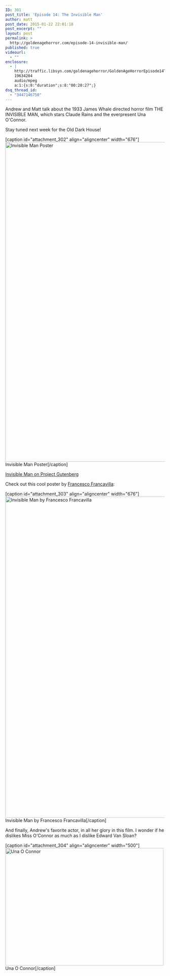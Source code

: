```yaml
---
ID: 301
post_title: 'Episode 14: The Invisible Man'
author: matt
post_date: 2015-01-22 22:01:18
post_excerpt: ""
layout: post
permalink: >
  http://goldenagehorror.com/episode-14-invisible-man/
published: true
videourl:
  - ""
enclosure:
  - |
    http://traffic.libsyn.com/goldenagehorror/GoldenAgeHorrorEpisode14TheInvisibleMan.mp3
    19634204
    audio/mpeg
    a:1:{s:8:"duration";s:8:"00:20:27";}
dsq_thread_id:
  - "3447146750"
---
```

Andrew and Matt talk about the 1933 James Whale directed horror film THE INVISIBLE MAN, which stars Claude Rains and the everpresent Una O'Connor.

Stay tuned next week for the Old Dark House!
<!--more-->

[caption id="attachment_302" align="aligncenter" width="676"]<img src="http://goldenagehorror.com/wp-content/uploads/2015/01/The-Invisible-Man-one-sheet-poster-686x1024.jpg" alt="Invisible Man Poster" width="676" height="1009" class="size-large wp-image-302" /> Invisible Man Poster[/caption]

<a href="https://www.gutenberg.org/files/5230/5230-h/5230-h.htm" title="Invisible Man by HG Wells">Invisible Man on Project Gutenberg</a>

Check out this cool poster by <a href="https://twitter.com/f_francavilla" title="Franseco Francavilla">Francesco Francavilla</a>:

[caption id="attachment_303" align="aligncenter" width="676"]<img src="http://goldenagehorror.com/wp-content/uploads/2015/01/invisible_man_francavilla_final_low-683x1024.jpg" alt="Invisible Man by Francesco Francavilla" width="676" height="1014" class="size-large wp-image-303" /> Invisible Man by Francesco Francavilla[/caption]

And finally, Andrew's favorite actor, in all her glory in this film. I wonder if he dislikes Miss O'Connor as much as I dislike Edward Van Sloan?

[caption id="attachment_304" align="aligncenter" width="500"]<img src="http://goldenagehorror.com/wp-content/uploads/2015/01/tumblr_ltvnm7upmI1qmemvwo1_500.jpg" alt="Una O Connor" width="500" height="371" class="size-full wp-image-304" /> Una O Connor[/caption]